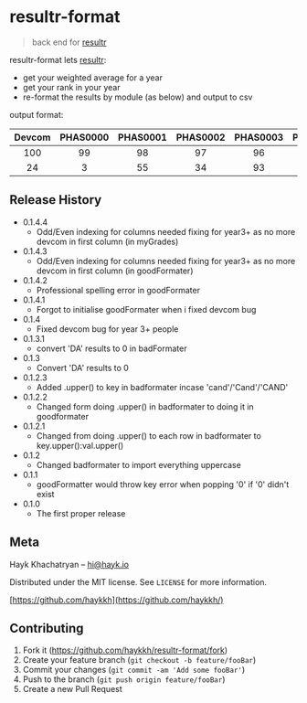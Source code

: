 #  resultr-format
>  back end for [resultr](https://github.com/haykkh/resultr)   

resultr-format lets [resultr](https://github.com/haykkh/resultr):
  * get your weighted average for a year
  * get your rank in your year
  * re-format the results by module (as below) and output to csv

output format:

**Devcom**|**PHAS0000**|**PHAS0001**|**PHAS0002**|**PHAS0003**|**PHAS0004**|**PHAS0005**|**PHAS0006**|**PHAS0007**|**Averages**
:-----:|:-----:|:-----:|:-----:|:-----:|:-----:|:-----:|:-----:|:-----:|:-----:
100|99|98|97|96|95|94|93|92|95.5
24|3|55|34|93|43|15|25|40|39 

## Release History

* 0.1.4.4
    * Odd/Even indexing for columns needed fixing for year3+ as no more devcom in first column (in myGrades)
* 0.1.4.3
    * Odd/Even indexing for columns needed fixing for year3+ as no more devcom in first column (in goodFormater)
* 0.1.4.2
    * Professional spelling error in goodFormater
* 0.1.4.1
    * Forgot to initialise goodFormater when i fixed devcom bug
* 0.1.4
    * Fixed devcom bug for year 3+ people
* 0.1.3.1
    * convert 'DA' results to 0 in badFormater
* 0.1.3
    * Convert 'DA' results to 0
* 0.1.2.3
    * Added .upper() to key in badformater incase 'cand'/'Cand'/'CAND'
* 0.1.2.2
    * Changed form doing .upper() in badformater to doing it in goodformater
* 0.1.2.1
    * Changed from doing .upper() to each row in badformater to key.upper():val.upper()
* 0.1.2
    * Changed badformater to import everything uppercase
* 0.1.1
    * goodFormatter would throw key error when popping '0' if '0' didn't exist
* 0.1.0
    * The first proper release


## Meta

Hayk Khachatryan – hi@hayk.io

Distributed under the MIT license. See ``LICENSE`` for more information.

[https://github.com/haykkh](https://github.com/haykkh/)

## Contributing

1. Fork it (<https://github.com/haykkh/resultr-format/fork>)
2. Create your feature branch (`git checkout -b feature/fooBar`)
3. Commit your changes (`git commit -am 'Add some fooBar'`)
4. Push to the branch (`git push origin feature/fooBar`)
5. Create a new Pull Request
